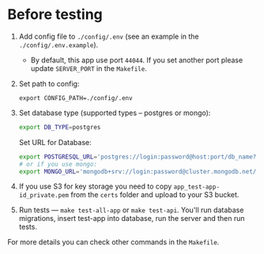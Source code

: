 # Before testing

1. Add config file to `./config/.env` (see an example in the `./config/.env.example`).
   - By default, this app use port `44044`. If you set another port please update `SERVER_PORT` in the `Makefile`.
2. Set path to config:
    ```
    export CONFIG_PATH=./config/.env
    ```
3. Set database type (supported types – postgres or mongo):
   ```bash
   export DB_TYPE=postgres
   ```

   Set URL for Database:
   ```bash
   export POSTGRESQL_URL='postgres://login:password@host:port/db_name?sslmode=disable'
   # or if you use mongo:
   export MONGO_URL='mongodb+srv://login:password@cluster.mongodb.net/?retryWrites=true&w=majority&appName=Cluster'
   ```
4. If you use S3 for key storage you need to copy `app_test-app-id_private.pem` from the `certs` folder and upload to your S3 bucket.
5. Run tests — `make test-all-app` or `make test-api`. You'll run database migrations, insert test-app into database, run the server and then run tests.

For more details you can check other commands in the `Makefile`.